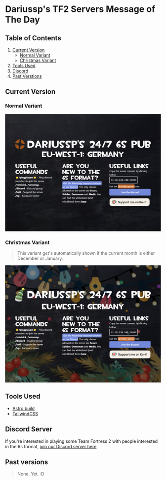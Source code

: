 # Dariussp's TF2 Servers Message of The Day

## Table of Contents

1. [Current Version](#current-version)
   - [Normal Variant](#normal-variant)
   - [Christmas Variant](#christmas-variant)
2. [Tools Used](#tools-used)
3. [Discord](#discord-server)
4. [Past Verstions](#past-versions)

## Current Version

### Normal Variant

![](./git-assets/v1-screenshots/normal.png)

### Christmas Variant

> This variant get's automatically shown if the current month is either December or January.

![](./git-assets/v1-screenshots/christmas.png)

## Tools Used

- [Astro.build](https://astro.build/)
- [TailwindCSS](https://tailwindcss.com/)

## Discord Server

If you're interested in playing some Team Fortress 2 with people interested in the 6s format, [join our Discord server here](https://discord.com/invite/DwAq9srYZJ)

## Past versions

> None. Yet. :D
